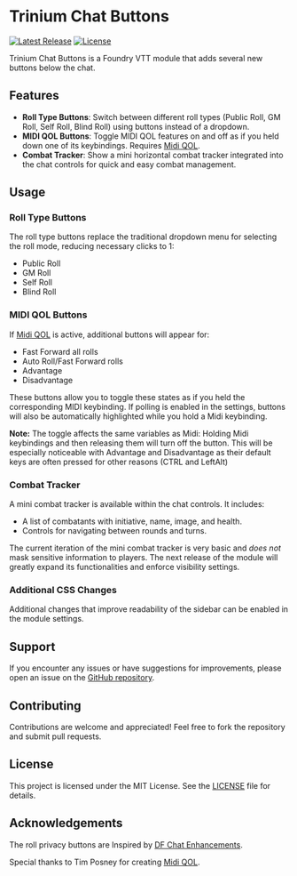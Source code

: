 # Trinium Chat Buttons

[![Latest Release](https://img.shields.io/github/v/release/thedarktongo/trinium-chat-buttons)](https://github.com/thedarktongo/trinium-chat-buttons/releases/latest)
[![License](https://img.shields.io/github/license/thedarktongo/trinium-chat-buttons)](https://github.com/thedarktongo/trinium-chat-buttons/blob/main/LICENSE)

Trinium Chat Buttons is a Foundry VTT module that adds several new buttons below the chat.

## Features

- **Roll Type Buttons**: Switch between different roll types (Public Roll, GM Roll, Self Roll, Blind Roll) using buttons instead of a dropdown.
- **MIDI QOL Buttons**: Toggle MIDI QOL features on and off as if you held down one of its keybindings. Requires [Midi QOL](https://gitlab.com/tposney/midi-qol).
- **Combat Tracker**: Show a mini horizontal combat tracker integrated into the chat controls for quick and easy combat management.

## Usage

### Roll Type Buttons

The roll type buttons replace the traditional dropdown menu for selecting the roll mode, reducing necessary clicks to 1:
- Public Roll
- GM Roll
- Self Roll
- Blind Roll

### MIDI QOL Buttons

If [Midi QOL](https://gitlab.com/tposney/midi-qol) is active, additional buttons will appear for:
- Fast Forward all rolls
- Auto Roll/Fast Forward rolls
- Advantage
- Disadvantage

These buttons allow you to toggle these states as if you held the corresponding MIDI keybinding. If polling is enabled in the settings, buttons will also be automatically highlighted while you hold a Midi keybinding.

**Note:** The toggle affects the same variables as Midi: Holding Midi keybindings and then releasing them will turn off the button. This will be especially noticeable with Advantage and Disadvantage as their default keys are often pressed for other reasons (CTRL and LeftAlt)

### Combat Tracker

A mini combat tracker is available within the chat controls. It includes:
- A list of combatants with initiative, name, image, and health.
- Controls for navigating between rounds and turns.

The current iteration of the mini combat tracker is very basic and *does not* mask sensitive information to players. The next release of the module will greatly expand its functionalities and enforce visibility settings.

### Additional CSS Changes

Additional changes that improve readability of the sidebar can be enabled in the module settings.

## Support

If you encounter any issues or have suggestions for improvements, please open an issue on the [GitHub repository](https://github.com/thedarktongo/trinium-chat-buttons/issues).

## Contributing

Contributions are welcome and appreciated! Feel free to fork the repository and submit pull requests.

## License

This project is licensed under the MIT License. See the [LICENSE](LICENSE) file for details.

## Acknowledgements

The roll privacy buttons are Inspired by [DF Chat Enhancements](https://github.com/flamewave000/dragonflagon-fvtt/tree/master/df-chat-enhance).

Special thanks to Tim Posney for creating [Midi QOL](https://gitlab.com/tposney/midi-qol).
